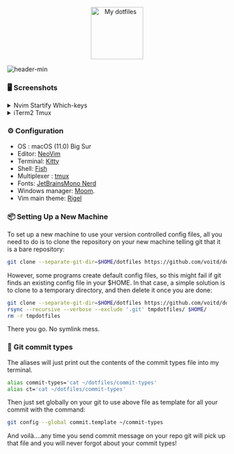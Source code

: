<p align="center">
  <img src="https://user-images.githubusercontent.com/60138143/91989761-8fd15180-ed39-11ea-8a83-645f92507c2d.png" width="120" title="My dotfiles">
  <br>
</p>

![header-min](https://user-images.githubusercontent.com/60138143/92312584-cffb3300-efca-11ea-9e0c-5a0dffc3955c.png)

### 🖥 Screenshots

<details>
 <summary>Nvim Startify Which-keys</summary>
   <img width="1593" alt="fullscreen" src="https://user-images.githubusercontent.com/60138143/92312171-046cf000-efc7-11ea-9ee0-b594f7eb255d.png">
   <img width="1593" alt="startify" src="https://user-images.githubusercontent.com/60138143/92312169-046cf000-efc7-11ea-8e21-046a6ea90067.png">
   <img width="1593" alt="html" src="https://user-images.githubusercontent.com/60138143/92312166-02a32c80-efc7-11ea-913d-b1551e220649.png">
</details>

<details>
 <summary>iTerm2 Tmux</summary>
  <img width="1593" alt="iterm2 tmux" src="https://user-images.githubusercontent.com/60138143/91641434-12ea6300-ea2d-11ea-8e75-4b3d2afaaf6e.png">
</details>

### ⚙️ Configuration

- OS : macOS (11.0) Big Sur
- Editor: [NeoVim](https://neovim.io)
- Terminal: [Kitty](https://sw.kovidgoyal.net/kitty/)
- Shell: [Fish](https://fishshell.com)
- Multiplexer : [tmux](https://github.com/tmux/tmux)
- Fonts: [JetBrainsMono Nerd](https://github.com/JetBrains/JetBrainsMono)
- Windows manager: [Moom](https://manytricks.com/moom/).
- Vim main theme: [Rigel](https://rigel.netlify.app)

### 📦 Setting Up a New Machine

To set up a new machine to use your version controlled config files, all you need to do is to clone the repository on your new machine telling git that it is a bare repository:

```bash
git clone --separate-git-dir=$HOME/dotfiles https://github.com/voitd/dotfiles.git
```

However, some programs create default config files, so this might fail if git finds an existing config file in your \$HOME. In that case, a simple solution is to clone to a temporary directory,
and then delete it once you are done:

```bash
git clone --separate-git-dir=$HOME/dotfiles https://github.com/voitd/dotfiles.git tmpdotfiles
rsync --recursive --verbose --exclude '.git' tmpdotfiles/ $HOME/
rm -r tmpdotfiles
```

There you go. No symlink mess.

### 📩 Git commit types

The aliases will just print out the contents of the commit types file into my terminal.

```bash
alias commit-types='cat ~/dotfiles/commit-types'
alias ct='cat ~/dotfiles/commit-types'
```

Then just set globally on your git to use above file as template for all your commit with the command:

```bash
git config --global commit.template ~/commit-types
```

And voilà....any time you send commit message on your repo git will pick up that file and you will never forgot about your commit types!
